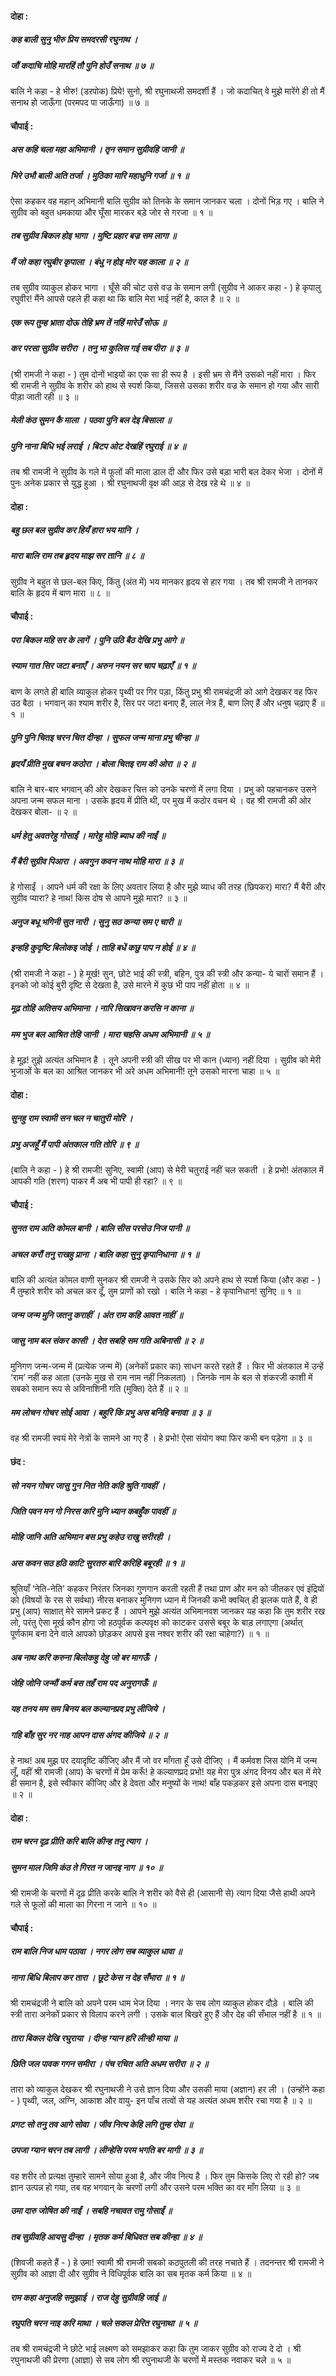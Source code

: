 #### दोहा :

##### कह बाली सुनु भीरु प्रिय समदरसी रघुनाथ ।
##### जौं कदाचि मोहि मारहिं तौ पुनि होउँ सनाथ ॥ ७ ॥

बालि ने कहा - हे भीरु! (डरपोक) प्रिये! सुनो, श्री रघुनाथजी समदर्शी हैं । जो कदाचित् वे मुझे मारेंगे ही तो मैं सनाथ हो जाऊँगा (परमपद पा जाऊँगा) ॥ ७ ॥

#### चौपाई :

##### अस कहि चला महा अभिमानी । तृन समान सुग्रीवहि जानी ॥
##### भिरे उभौ बाली अति तर्जा । मुठिका मारि महाधुनि गर्जा ॥ १ ॥

ऐसा कहकर वह महान् अभिमानी बालि सुग्रीव को तिनके के समान जानकर चला । दोनों भिड़ गए । बालि ने सुग्रीव को बहुत धमकाया और घूँसा मारकर बड़े जोर से गरजा ॥ १ ॥

##### तब सुग्रीव बिकल होइ भागा । मुष्टि प्रहार बज्र सम लागा ॥
##### मैं जो कहा रघुबीर कृपाला । बंधु न होइ मोर यह काला ॥ २ ॥

तब सुग्रीव व्याकुल होकर भागा । घूँसे की चोट उसे वज्र के समान लगी (सुग्रीव ने आकर कहा - ) हे कृपालु रघुवीर! मैंने आपसे पहले ही कहा था कि बालि मेरा भाई नहीं है, काल है ॥ २ ॥

##### एक रूप तुम्ह भ्राता दोऊ तेहि भ्रम तें नहिं मारेउँ सोऊ ॥
##### कर परसा सुग्रीव सरीरा । तनु भा कुलिस गई सब पीरा ॥ ३ ॥

(श्री रामजी ने कहा - ) तुम दोनों भाइयों का एक सा ही रूप है । इसी भ्रम से मैंने उसको नहीं मारा । फिर श्री रामजी ने सुग्रीव के शरीर को हाथ से स्पर्श किया, जिससे उसका शरीर वज्र के समान हो गया और सारी पीड़ा जाती रही ॥ ३ ॥

##### मेली कंठ सुमन कै माला । पठवा पुनि बल देइ बिसाला ॥
##### पुनि नाना बिधि भई लराई । बिटप ओट देखहिं रघुराई ॥ ४ ॥

तब श्री रामजी ने सुग्रीव के गले में फूलों की माला डाल दी और फिर उसे बड़ा भारी बल देकर भेजा । दोनों में पुनः अनेक प्रकार से युद्ध हुआ । श्री रघुनाथजी वृक्ष की आड़ से देख रहे थे ॥ ४ ॥

#### दोहा :

##### बहु छल बल सुग्रीव कर हियँ हारा भय मानि ।
##### मारा बालि राम तब हृदय माझ सर तानि ॥ ८ ॥

सुग्रीव ने बहुत से छल-बल किए, किंतु (अंत में) भय मानकर हृदय से हार गया । तब श्री रामजी ने तानकर बालि के हृदय में बाण मारा ॥ ८ ॥

#### चौपाई :

##### परा बिकल महि सर के लागें । पुनि उठि बैठ देखि प्रभु आगे ॥
##### स्याम गात सिर जटा बनाएँ । अरुन नयन सर चाप चढ़ाएँ ॥ १ ॥

बाण के लगते ही बालि व्याकुल होकर पृथ्वी पर गिर पड़ा, किंतु प्रभु श्री रामचंद्रजी को आगे देखकर वह फिर उठ बैठा । भगवान् का श्याम शरीर है, सिर पर जटा बनाए हैं, लाल नेत्र हैं, बाण लिए हैं और धनुष चढ़ाए हैं ॥ १ ॥

##### पुनि पुनि चितइ चरन चित दीन्हा । सुफल जन्म माना प्रभु चीन्हा ॥
##### हृदयँ प्रीति मुख बचन कठोरा । बोला चितइ राम की ओरा ॥ २ ॥

बालि ने बार-बार भगवान् की ओर देखकर चित्त को उनके चरणों में लगा दिया । प्रभु को पहचानकर उसने अपना जन्म सफल माना । उसके हृदय में प्रीति थी, पर मुख में कठोर वचन थे । वह श्री रामजी की ओर देखकर बोला- ॥ २ ॥

##### धर्म हेतु अवतरेहु गोसाईं । मारेहु मोहि ब्याध की नाईं ॥
##### मैं बैरी सुग्रीव पिआरा । अवगुन कवन नाथ मोहि मारा ॥ ३ ॥

हे गोसाईं । आपने धर्म की रक्षा के लिए अवतार लिया है और मुझे व्याध की तरह (छिपकर) मारा? मैं बैरी और सुग्रीव प्यारा? हे नाथ! किस दोष से आपने मुझे मारा? ॥ ३ ॥

##### अनुज बधू भगिनी सुत नारी । सुनु सठ कन्या सम ए चारी ॥
##### इन्हहि कुदृष्टि बिलोकइ जोई । ताहि बधें कछु पाप न होई ॥ ४ ॥

(श्री रामजी ने कहा - ) हे मूर्ख! सुन, छोटे भाई की स्त्री, बहिन, पुत्र की स्त्री और कन्या- ये चारों समान हैं । इनको जो कोई बुरी दृष्टि से देखता है, उसे मारने में कुछ भी पाप नहीं होता ॥ ४ ॥

##### मूढ़ तोहि अतिसय अभिमाना । नारि सिखावन करसि न काना ॥
##### मम भुज बल आश्रित तेहि जानी । मारा चहसि अधम अभिमानी ॥ ५ ॥

हे मूढ़! तुझे अत्यंत अभिमान है । तूने अपनी स्त्री की सीख पर भी कान (ध्यान) नहीं दिया । सुग्रीव को मेरी भुजाओं के बल का आश्रित जानकर भी अरे अधम अभिमानी! तूने उसको मारना चाहा ॥ ५ ॥

#### दोहा :

##### सुनहु राम स्वामी सन चल न चातुरी मोरि ।
##### प्रभु अजहूँ मैं पापी अंतकाल गति तोरि ॥ ९ ॥

(बालि ने कहा - ) हे श्री रामजी! सुनिए, स्वामी (आप) से मेरी चतुराई नहीं चल सकती । हे प्रभो! अंतकाल में आपकी गति (शरण) पाकर मैं अब भी पापी ही रहा? ॥ ९ ॥

#### चौपाई :

##### सुनत राम अति कोमल बानी । बालि सीस परसेउ निज पानी ॥
##### अचल करौं तनु राखहु प्राना । बालि कहा सुनु कृपानिधाना ॥ १ ॥

बालि की अत्यंत कोमल वाणी सुनकर श्री रामजी ने उसके सिर को अपने हाथ से स्पर्श किया (और कहा - ) मैं तुम्हारे शरीर को अचल कर दूँ, तुम प्राणों को रखो । बालि ने कहा - हे कृपानिधान! सुनिए ॥ १ ॥

##### जन्म जन्म मुनि जतनु कराहीं । अंत राम कहि आवत नाहीं ॥
##### जासु नाम बल संकर कासी । देत सबहि सम गति अबिनासी ॥ २ ॥

मुनिगण जन्म-जन्म में (प्रत्येक जन्म में) (अनेकों प्रकार का) साधन करते रहते हैं । फिर भी अंतकाल में उन्हें ‘राम’ नहीं कह आता (उनके मुख से राम नाम नहीं निकलता) । जिनके नाम के बल से शंकरजी काशी में सबको समान रूप से अविनाशिनी गति (मुक्ति) देते हैं ॥ २ ॥

##### मम लोचन गोचर सोई आवा । बहुरि कि प्रभु अस बनिहि बनावा ॥ ३ ॥

वह श्री रामजी स्वयं मेरे नेत्रों के सामने आ गए हैं । हे प्रभो! ऐसा संयोग क्या फिर कभी बन पड़ेगा ॥ ३ ॥

#### छंद :

##### सो नयन गोचर जासु गुन नित नेति कहि श्रुति गावहीं ।
##### जिति पवन मन गो निरस करि मुनि ध्यान कबहुँक पावहीं ॥
##### मोहि जानि अति अभिमान बस प्रभु कहेउ राखु सरीरही ।
##### अस कवन सठ हठि काटि सुरतरु बारि करिहि बबूरही ॥ १ ॥

श्रुतियाँ ‘नेति-नेति’ कहकर निरंतर जिनका गुणगान करती रहती हैं तथा प्राण और मन को जीतकर एवं इंद्रियों को (विषयों के रस से सर्वथा) नीरस बनाकर मुनिगण ध्यान में जिनकी कभी क्वचित् ही झलक पाते हैं, वे ही प्रभु (आप) साक्षात् मेरे सामने प्रकट हैं । आपने मुझे अत्यंत अभिमानवश जानकर यह कहा कि तुम शरीर रख लो, परंतु ऐसा मूर्ख कौन होगा जो हठपूर्वक कल्पवृक्ष को काटकर उससे बबूर के बाड़ लगाएगा (अर्थात् पूर्णकाम बना देने वाले आपको छोड़कर आपसे इस नश्वर शरीर की रक्षा चाहेगा?) ॥ १ ॥

##### अब नाथ करि करुना बिलोकहु देहु जो बर मागऊँ ।
##### जेहि जोनि जन्मौं कर्म बस तहँ राम पद अनुरागऊँ ॥
##### यह तनय मम सम बिनय बल कल्यानप्रद प्रभु लीजिये ।
##### गहि बाँह सुर नर नाह आपन दास अंगद कीजिये ॥ २ ॥

हे नाथ! अब मुझ पर दयादृष्टि कीजिए और मैं जो वर माँगता हूँ उसे दीजिए । मैं कर्मवश जिस योनि में जन्म लूँ, वहीं श्री रामजी (आप) के चरणों में प्रेम करूँ! हे कल्याणप्रद प्रभो! यह मेरा पुत्र अंगद विनय और बल में मेरे ही समान है, इसे स्वीकार कीजिए और हे देवता और मनुष्यों के नाथ! बाँह पकड़कर इसे अपना दास बनाइए ॥ २ ॥

#### दोहा :

##### राम चरन दृढ़ प्रीति करि बालि कीन्ह तनु त्याग ।
##### सुमन माल जिमि कंठ ते गिरत न जानइ नाग ॥ १० ॥

श्री रामजी के चरणों में दृढ़ प्रीति करके बालि ने शरीर को वैसे ही (आसानी से) त्याग दिया जैसे हाथी अपने गले से फूलों की माला का गिरना न जाने ॥ १० ॥

#### चौपाई :

##### राम बालि निज धाम पठावा । नगर लोग सब व्याकुल धावा ॥
##### नाना बिधि बिलाप कर तारा । छूटे केस न देह सँभारा ॥ १ ॥

श्री रामचंद्रजी ने बालि को अपने परम धाम भेज दिया । नगर के सब लोग व्याकुल होकर दौड़े । बालि की स्त्री तारा अनेकों प्रकार से विलाप करने लगी । उसके बाल बिखरे हुए हैं और देह की सँभाल नहीं है ॥ १ ॥

##### तारा बिकल देखि रघुराया । दीन्ह ग्यान हरि लीन्ही माया ॥
##### छिति जल पावक गगन समीरा । पंच रचित अति अधम सरीरा ॥ २ ॥

तारा को व्याकुल देखकर श्री रघुनाथजी ने उसे ज्ञान दिया और उसकी माया (अज्ञान) हर ली । (उन्होंने कहा - ) पृथ्वी, जल, अग्नि, आकाश और वायु- इन पाँच तत्वों से यह अत्यंत अधम शरीर रचा गया है ॥ २ ॥

##### प्रगट सो तनु तव आगे सोवा । जीव नित्य केहि लगि तुम्ह रोवा ॥
##### उपजा ग्यान चरन तब लागी । लीन्हेसि परम भगति बर मागी ॥ ३ ॥

वह शरीर तो प्रत्यक्ष तुम्हारे सामने सोया हुआ है, और जीव नित्य है । फिर तुम किसके लिए रो रही हो? जब ज्ञान उत्पन्न हो गया, तब वह भगवान् के चरणों लगी और उसने परम भक्ति का वर माँग लिया ॥ ३ ॥

##### उमा दारु जोषित की नाईं । सबहि नचावत रामु गोसाईं ॥
##### तब सुग्रीवहि आयसु दीन्हा । मृतक कर्म बिधिवत सब कीन्हा ॥ ४ ॥

(शिवजी कहते हैं - ) हे उमा! स्वामी श्री रामजी सबको कठपुतली की तरह नचाते हैं । तदनन्तर श्री रामजी ने सुग्रीव को आज्ञा दी और सुग्रीव ने विधिपूर्वक बालि का सब मृतक कर्म किया ॥ ४ ॥

##### राम कहा अनुजहि समुझाई । राज देहु सुग्रीवहि जाई ॥
##### रघुपति चरन नाइ करि माथा । चले सकल प्रेरित रघुनाथा ॥ ५ ॥

तब श्री रामचंद्रजी ने छोटे भाई लक्ष्मण को समझाकर कहा कि तुम जाकर सुग्रीव को राज्य दे दो । श्री रघुनाथजी की प्रेरणा (आज्ञा) से सब लोग श्री रघुनाथजी के चरणों में मस्तक नवाकर चले ॥ ५ ॥